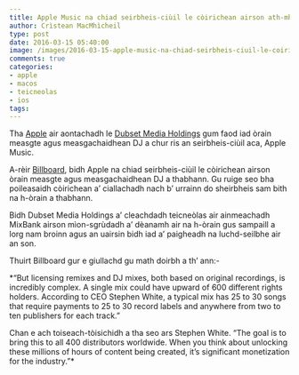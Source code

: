 ```yaml
---
title: Apple Music na chiad seirbheis-ciùil le còirichean airson ath-mheasgachaidhean a thabhann
author: Crìstean MacMhìcheil
type: post
date: 2016-03-15 05:40:00
image: /images/2016-03-15-apple-music-na-chiad-seirbheis-ciuil-le-coirichean-airson-ath-mheasgachaidhean-a-thabhann.jpg
comments: true
categories:
- apple
- macos
- teicneolas
- ios
tags:
---
```


Tha [Apple](http://www.apple.com/uk) air aontachadh le [Dubset Media Holdings](http://www.dubset.com/) gum faod iad òrain measgte agus measgachaidhean DJ a chur ris an seirbheis-ciùil aca, Apple Music.

<!--more-->

A-rèir [Billboard](http://www.billboard.com/articles/news/7256376/apple-music-dubset-partner-previously-unlicensed-remixes-dance), bidh Apple na chiad seirbheis-ciùil le còirichean airson òrain measgte agus measgachaidhean DJ a thabhann. Gu ruige seo bha poileasaidh còirichean a’ ciallachadh nach b’ urrainn do sheirbheis sam bith na h-òrain a thabhann.

Bidh Dubset Media Holdings a’ cleachdadh teicneòlas air ainmeachadh MixBank airson mìon-sgrùdadh a’ dèanamh air na h-òrain gus sampaill a lorg nam broinn agus an uairsin bidh iad a’ paigheadh na luchd-seilbhe air an son.

Thuirt Billboard gur e giullachd gu math doirbh a th’ ann:-

*“But licensing remixes and DJ mixes, both based on original recordings, is incredibly complex. A single mix could have upward of 600 different rights holders. According to CEO Stephen White, a typical mix has 25 to 30 songs that require payments to 25 to 30 record labels and anywhere from two to ten publishers for each track.”

Chan e ach toiseach-tòisichidh a tha seo ars Stephen White. “The goal is to bring this to all 400 distributors worldwide. When you think about unlocking these millions of hours of content being created, it’s significant monetization for the industry.”*
